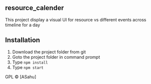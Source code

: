 ## resource_calender

This project display a visual UI for resource vs different events across timeline for a day

## Installation
1. Download the project folder from git
2. Goto the project folder in command prompt
3. Type ```npm install```
4. Type ```npm start```



GPL © [ASahu]
